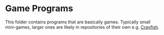 # Game Programs
This folder contains programs that are basically games. Typically small mini-games, larger ones are likely in repositories of their own e.g. [Crayfish](https://github.com/Terpal47/crayfish-game).